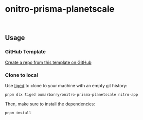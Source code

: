 # onitro-prisma-planetscale

<br>

## Usage

### GitHub Template

[Create a repo from this template on GitHub](https://github.com/oumarbarry/onitro-prisma-planetscale/generate)

### Clone to local

Use [tiged](https://github.com/tiged/tiged) to clone to your machine with an empty git history:

```bash
pnpm dlx tiged oumarbarry/onitro-prisma-planetscale nitro-app
```

Then, make sure to install the dependencies:

```bash
pnpm install
```
